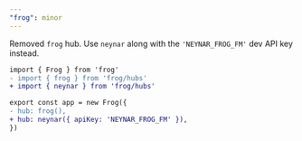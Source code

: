```yaml
---
"frog": minor
---
```


Removed `frog` hub. Use `neynar` along with the `'NEYNAR_FROG_FM'` dev API key instead.

```diff
import { Frog } from 'frog'
- import { frog } from 'frog/hubs'
+ import { neynar } from 'frog/hubs'

export const app = new Frog({
- hub: frog(),
+ hub: neynar({ apiKey: 'NEYNAR_FROG_FM' }),
})
```
